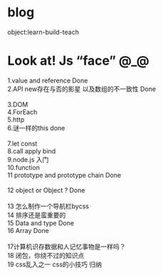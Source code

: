 # blog
object:learn-build-teach

Look at!  Js “face” @_@
==============================================


1.value and reference Done  <br>
2.API new存在与否的影星 以及数组的不一致性 Done <br>  
3.DOM<br>
4.ForEach<br>
5.http<br>
6.谜一样的this done <br>  
7.let const<br>
8.call apply bind<br>
9.node.js 入门<br>
10.function<br>
11 prototype and prototype chain Done  <br>  
12 object or Object ? Done <br>  
13 怎么制作一个导航栏bycss<br>
14 排序还是蛮重要的<br>
15 Data and type Done<br> 
16 Array Done <br>  
17计算机识存数据和人记忆事物是一样吗？ <br>
18 闭包，你绕不过的知识点<br>
19 css乱入之一 css的小技巧 归纳

